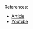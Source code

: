 References:
- [Article](https://lumin8media.com/blog/should-we-use-typescript-enums)
- [Youtube](https://www.youtube.com/watch?v=jjMbPt_H3RQ)
